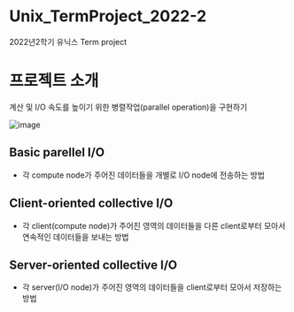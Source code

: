 # Unix_TermProject_2022-2
2022년2학기 유닉스 Term project


# 프로젝트 소개 
계산 및 I/O 속도를 높이기 위한 병렬작업(parallel operation)을 구현하기 

![image](https://github.com/PMiseon/Unix_TermProject-2022-2/assets/106222104/186c976b-7ec8-40a0-9f3c-999c6b7d0ad3)



## Basic parellel I/O
- 각 compute node가 주어진 데이터들을 개별로 I/O node에 전송하는 방법

## Client-oriented collective I/O 
- 각 client(compute node)가 주어진 영역의 데이터들을 다른 client로부터 모아서 연속적인 데이터들을 보내는 방법

## Server-oriented collective I/O
- 각 server(I/O node)가 주어진 영역의 데이터들을 client로부터 모아서 저장하는 방법 

